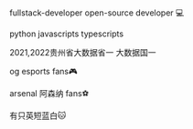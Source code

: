 fullstack-developer open-source developer 💻

python javascripts typescripts 

2021,2022贵州省大数据省一 大数据国一

og esports fans🎮

arsenal 阿森纳 fans⚽️

有只英短蓝白🐱
<!---
H0nGzA1/H0nGzA1 is a ✨ special ✨ repository because its `README.md` (this file) appears on your GitHub profile.
You can click the Preview link to take a look at your changes.
--->
